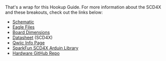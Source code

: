 That's a wrap for this Hookup Guide. For more information about the SCD4X and these breakouts, check out the links below:

* [Schematic]()
* [Eagle Files]()
* [Board Dimensions]()
* [Datasheet]() (SCD4X)
* [Qwiic Info Page]()
* [SparkFun SCD4X Arduin Library](https://github.com/sparkfun/SparkFun_SCD4x_Arduino_Library)
* [Hardware GitHub Repo](https://github.com/sparkfun/SparkFun_Qwiic_CO2_Sensor_SCD4X)